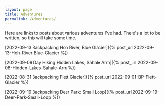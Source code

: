 ```yaml
---
layout: page
title: Adventures
permalink: /Adventures/
---
```


Here are links to posts about various adventures I've had. There's a lot to be written, so this will take some time. 

[2022-09-13 Backpacking Hoh River, Blue Glacier]({% post_url 2022-09-13-Hoh-River-Blue-Glacier %})

[2022-09-09 Day Hiking Hidden Lakes, Sahale Arm]({% post_url 2022-09-08-Hidden-Lakes-Sahale-Arm %})

[2022-08-31 Backpacking Flett Glacier]({% post_url 2022-09-01-BP-Flett-Glacier %})

[2022-09-19 Backpacking Deer Park: Small Loop]({% post_url 2022-09-19-Deer-Park-Small-Loop %})